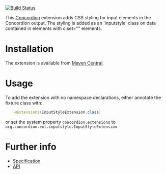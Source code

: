 [![Build Status](https://travis-ci.org/concordion/concordion-input-style-extension.svg?branch=master)](https://travis-ci.org/concordion/concordion-input-style-extension)

This [Concordion](http://www.concordion.org) extension adds CSS styling for input elements in the Concordion output. The styling is added as an 'inputstyle' class on data contained in elements with c:set="" elements.

# Installation
The extension is available from [Maven Central](http://search.maven.org/#artifactdetails%7Corg.concordion%7Cconcordion-input-style-extension%7C0.1%7Cjar).</a>

# Usage

To add the extension with no namespace declarations, either annotate the fixture class with:

```java
    @Extensions(InputStyleExtension.class)
```

or set the system property `concordion.extensions` to `org.concordion.ext.inputstyle.InputStyleExtension`

# Further info

* [Specification](http://concordion.github.io/concordion-embed-extension/spec/Embed.html)
* [API](http://concordion.github.io/concordion-embed-extension/api/index.html)
